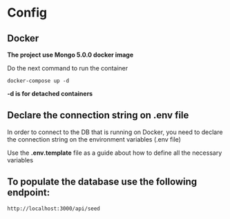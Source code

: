# Config

## Docker

**The project use Mongo 5.0.0 docker image**

Do the next command to run the container

```
docker-compose up -d
```
**-d is for detached containers**

## Declare the connection string on **.env** file

In order to connect to the DB that is running on Docker, you need to declare the connection string on the environment variables (.env file)

Use the **.env.template** file as a guide about how to define all the necessary variables



## To populate the database use the following endpoint:

```
http://localhost:3000/api/seed
```